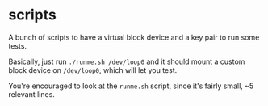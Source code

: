 # scripts

A bunch of scripts to have a virtual block device and a key pair to
run some tests.

Basically, just run `./runme.sh /dev/loop0` and it should mount a
custom block device on `/dev/loop0`, which will let you test.

You're encouraged to look at the `runme.sh` script, since it's fairly
small, ~5 relevant lines.
